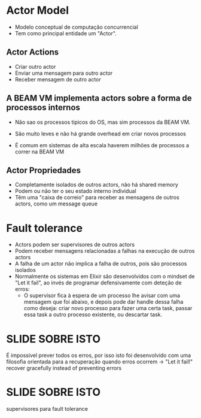 # Actor Model

- Modelo conceptual de computação concurrencial
- Tem como principal entidade um "Actor".

## Actor Actions

- Criar outro actor
- Enviar uma mensagem para outro actor
- Receber mensagem de outro actor



## A BEAM VM implementa actors sobre a forma de processos internos

- Não sao os processos tipicos do OS, mas sim processos da BEAM VM.

- São muito leves e não há grande overhead em criar novos processos

- É comum em sistemas de alta escala haverem milhões de processos a correr na BEAM VM



## Actor Propriedades

- Completamente isolados de outros actors, não há shared memory
- Podem ou não ter o seu estado interno individual
- Têm uma "caixa de correio" para receber as mensagens de outros actors, como um message queue



# Fault tolerance


- Actors podem ser supervisores de outros actors
- Podem receber mensagens relacionadas a falhas na execução de outros actors
- A falha de um actor não implica a falha de outros, pois são processos isolados
- Normalmente os sistemas em Elixir são desenvolvidos com o mindset de "Let it fail", ao invés de programar defensivamente com deteção de erros:
    - O supervisor fica à espera de um processo lhe avisar com uma mensagem que foi abaixo, e depois pode dar handle dessa falha como deseja: criar novo processo para fazer uma certa task, passar essa task a outro processo existente, ou descartar task.

# SLIDE SOBRE ISTO
É impossível prever todos os erros, por isso isto foi desenvolvido com uma filosofia orientada para a recuperação quando erros ocorrem -> "Let it fail!" recover gracefully instead of preventing errors

# SLIDE SOBRE ISTO
supervisores para fault tolerance